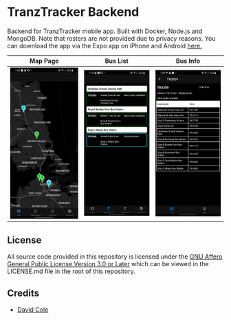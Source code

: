 # TranzTracker Backend

Backend for TranzTracker mobile app. Built with Docker, Node.js and MongoDB.
Note that rosters are not provided due to privacy reasons.
You can download the app via the Expo app on iPhone and Android [here.](https://expo.io/@david.cole1340/projects/TranzTracker)

| Map Page | Bus List | Bus Info |
:---------:|:--------:|:---------:
| <img src="screenshots/map.jpg" alt="Map Page" /> | <img src="screenshots/list.jpg" alt="Bus List" /> | <img src="screenshots/businfo.jpg" alt="Bus Info" /> |

## License

All source code provided in this repository is licensed under the [GNU Affero General Public License Version 3.0 or Later](https://www.gnu.org/licenses/agpl-3.0.en.html) which can be viewed in the LICENSE.md file in the root of this repository.

## Credits

- [David Cole](mailto:david.cole1340@gmail.com)
